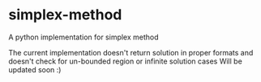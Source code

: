 # simplex-method
A python implementation for simplex method

The current implementation doesn't return solution in proper formats and doesn't check for un-bounded region or infinite solution cases
Will be updated soon :)
